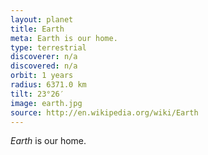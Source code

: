 ```yaml
---
layout: planet
title: Earth
meta: Earth is our home.
type: terrestrial
discoverer: n/a
discovered: n/a
orbit: 1 years
radius: 6371.0 km
tilt: 23°26′
image: earth.jpg
source: http://en.wikipedia.org/wiki/Earth
---
```


*Earth* is our home.
